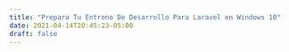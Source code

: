 ```yaml
---
title: "Prepara Tu Entrono De Desarrollo Para Laravel en Windows 10"
date: 2021-04-14T20:45:23-05:00
draft: false
---
```


